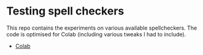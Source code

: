 # Testing spell checkers

This repo contains the experiments on various available spellcheckers. The code is optimised for Colab (including various tweaks I had to include).

* [Colab](https://colab.research.google.com/drive/1BfqkPXG4wJbbDIkBM9FCiJzVi0Z3hfAF?usp=sharing)
